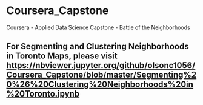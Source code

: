# Coursera_Capstone
Coursera - Applied Data Science Capstone - Battle of the Neighborhoods

## For Segmenting and Clustering Neighborhoods in Toronto Maps, please visit https://nbviewer.jupyter.org/github/olsonc1056/Coursera_Capstone/blob/master/Segmenting%20%26%20Clustering%20Neighborhoods%20in%20Toronto.ipynb 
